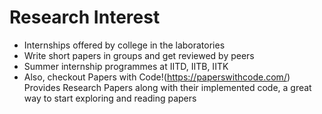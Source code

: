 # Research Interest

- Internships offered by college in the laboratories
- Write short papers in groups and get reviewed by peers
- Summer internship programmes at IITD, IITB, IITK
- Also, checkout Papers with Code!(https://paperswithcode.com/) <br>Provides Research Papers along with their implemented code, a great way to start exploring and reading papers
